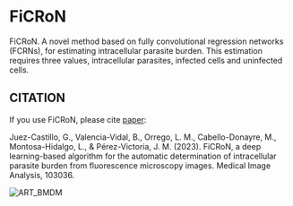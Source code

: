 # FiCRoN
FiCRoN. A novel method based on fully convolutional regression networks (FCRNs), for estimating intracellular parasite burden. This estimation requires three values, intracellular parasites, infected cells and uninfected cells.

## CITATION
If you use FiCRoN, please cite [paper](https://doi.org/10.1016/j.media.2023.103036):

Juez-Castillo, G., Valencia-Vidal, B., Orrego, L. M., Cabello-Donayre, M., Montosa-Hidalgo, L., & Pérez-Victoria, J. M. (2023). FiCRoN, a deep learning-based algorithm for the automatic determination of intracellular parasite burden from fluorescence microscopy images. Medical Image Analysis, 103036.

![ART_BMDM](https://github.com/JoseMPerezVictoriaLab/FiCRoN/assets/45313868/073f04c6-d697-4639-a37d-930d8adda0ae)
